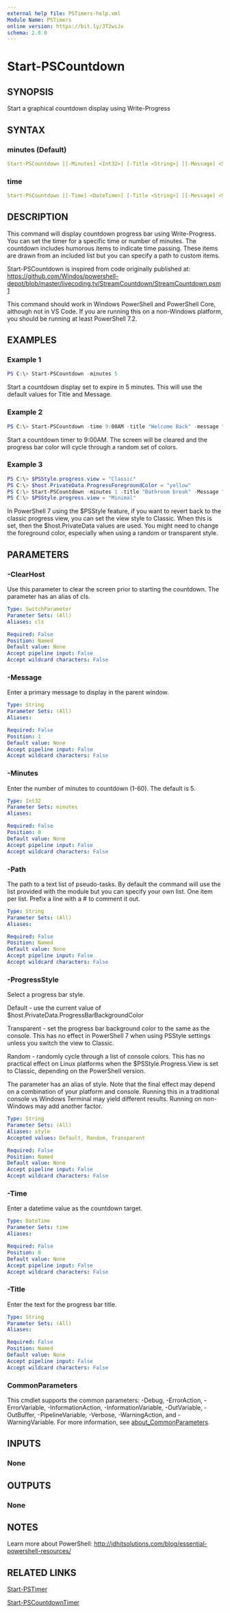 ```yaml
---
external help file: PSTimers-help.xml
Module Name: PSTimers
online version: https://bit.ly/3T2wiJx
schema: 2.0.0
---
```


# Start-PSCountdown

## SYNOPSIS

Start a graphical countdown display using Write-Progress

## SYNTAX

### minutes (Default)

```yaml
Start-PSCountdown [[-Minutes] <Int32>] [-Title <String>] [[-Message] <String>] [-ClearHost]  [-ProgressStyle <String>] [-Path <String>] [<CommonParameters>]
```

### time

```yaml
Start-PSCountdown [[-Time] <DateTime>] [-Title <String>] [[-Message] <String>] [-ClearHost] [-ProgressStyle <String>] [-Path <String>] [<CommonParameters>]
```

## DESCRIPTION

This command will display countdown progress bar using Write-Progress. You can set the timer for a specific time or number of minutes. The countdown includes humorous items to indicate time passing. These items are drawn from an included list but you can specify a path to custom items.

Start-PSCountdown is inspired from code originally published at: https://github.com/Windos/powershell-depot/blob/master/livecoding.tv/StreamCountdown/StreamCountdown.psm1

This command should work in Windows PowerShell and PowerShell Core, although not in VS Code. If you are running this on a non-Windows platform, you should be running at least PowerShell 7.2.

## EXAMPLES

### Example 1

```powershell
PS C:\> Start-PSCountdown -minutes 5
```

Start a countdown display set to expire in 5 minutes. This will use the default values for Title and Message.

### Example 2

```powershell
PS C:\> Start-PSCountdown -time 9:00AM -title "Welcome Back" -message "Review your class notes and have questions ready" -clearhost -progressStyle random
```

Start a countdown timer to 9:00AM. The screen will be cleared and the progress bar color will cycle through a random set of colors.

### Example 3

```powershell
PS C:\> $PSStyle.progress.view = "Classic"
PS C:\> $host.PrivateData.ProgressForegroundColor = "yellow"
PS C:\> Start-PSCountdown -minutes 1 -title "Bathroom break" -Message "Hurry Back" -progressStyle Random
PS C:\> $PSStyle.progress.view = "Minimal"
```

In PowerShell 7 using the $PSStyle feature, if you want to revert back to the classic progress view, you can set the view style to Classic. When this is set, then the $host.PrivateData values are used. You might need to change the foreground color, especially when using a random or transparent style.

## PARAMETERS

### -ClearHost

Use this parameter to clear the screen prior to starting the countdown. The parameter has an alias of cls.

```yaml
Type: SwitchParameter
Parameter Sets: (All)
Aliases: cls

Required: False
Position: Named
Default value: None
Accept pipeline input: False
Accept wildcard characters: False
```

### -Message

Enter a primary message to display in the parent window.

```yaml
Type: String
Parameter Sets: (All)
Aliases:

Required: False
Position: 1
Default value: None
Accept pipeline input: False
Accept wildcard characters: False
```

### -Minutes

Enter the number of minutes to countdown (1-60). The default is 5.

```yaml
Type: Int32
Parameter Sets: minutes
Aliases:

Required: False
Position: 0
Default value: None
Accept pipeline input: False
Accept wildcard characters: False
```

### -Path

The path to a text list of pseudo-tasks. By default the command will use the list provided with the module but you can specify your own list. One item per list. Prefix a line with a # to comment it out.

```yaml
Type: String
Parameter Sets: (All)
Aliases:

Required: False
Position: Named
Default value: None
Accept pipeline input: False
Accept wildcard characters: False
```

### -ProgressStyle

Select a progress bar style.

Default - use the current value of $host.PrivateData.ProgressBarBackgroundColor

Transparent - set the progress bar background color to the same as the console. This has no effect in PowerShell 7 when using PSStyle settings unless you switch the view to Classic.

Random - randomly cycle through a list of console colors. This has no practical effect on Linux platforms when the $PSStyle.Progress.View is set to Classic, depending on the PowerShell version.

The parameter has an alias of style. Note that the final effect may depend on a combination of your platform and console. Running this in a traditional console vs Windows Terminal may yield different results. Running on non-Windows may add another factor.

```yaml
Type: String
Parameter Sets: (All)
Aliases: style
Accepted values: Default, Random, Transparent

Required: False
Position: Named
Default value: None
Accept pipeline input: False
Accept wildcard characters: False
```

### -Time

Enter a datetime value as the countdown target.

```yaml
Type: DateTime
Parameter Sets: time
Aliases:

Required: False
Position: 0
Default value: None
Accept pipeline input: False
Accept wildcard characters: False
```

### -Title

Enter the text for the progress bar title.

```yaml
Type: String
Parameter Sets: (All)
Aliases:

Required: False
Position: Named
Default value: None
Accept pipeline input: False
Accept wildcard characters: False
```

### CommonParameters

This cmdlet supports the common parameters: -Debug, -ErrorAction, -ErrorVariable, -InformationAction, -InformationVariable, -OutVariable, -OutBuffer, -PipelineVariable, -Verbose, -WarningAction, and -WarningVariable. For more information, see [about_CommonParameters](http://go.microsoft.com/fwlink/?LinkID=113216).

## INPUTS

### None

## OUTPUTS

### None

## NOTES

Learn more about PowerShell: http://jdhitsolutions.com/blog/essential-powershell-resources/

## RELATED LINKS

[Start-PSTimer](Start-PSTimer.md)

[Start-PSCountdownTimer](Start-PSCountdownTimer.md)
